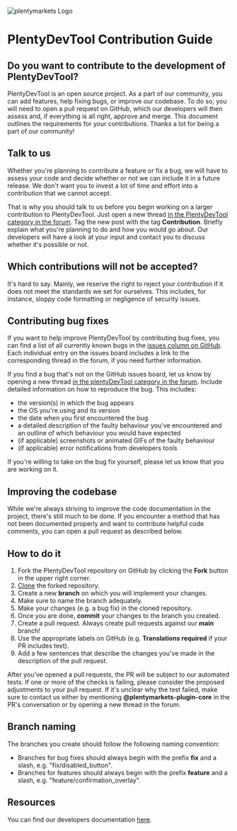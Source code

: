 ![plentymarkets Logo](http://www.plentymarkets.eu/layout/pm/images/logo/plentymarkets-logo.jpg)

# PlentyDevTool Contribution Guide

## Do you want to contribute to the development of PlentyDevTool?

PlentyDevTool is an open source project. As a part of our community, you can add features, help fixing bugs, or improve our codebase.
To do so, you will need to open a pull request on GitHub, which our developers will then assess and, if everything is all right, approve and merge.
This document outlines the requirements for your contributions.
Thanks a lot for being a part of our community!

## Talk to us

Whether you're planning to contribute a feature or fix a bug, we will have to assess your code and decide whether or not we can include it in a future release.
We don't want you to invest a lot of time and effort into a contribution that we cannot accept.

That is why you should talk to us before you begin working on a larger contribution to PlentyDevTool. Just open a new thread
[in the PlentyDevTool category in the forum](https://forum.plentymarkets.com/c/plugin-entwicklung/plentydevtool/442).
Tag the new post with the tag **Contribution**. Briefly explain what you're planning to do and how you would go about.
Our developers will have a look at your input and contact you to discuss whether it's possible or not.

## Which contributions will not be accepted?

It's hard to say. Mainly, we reserve the right to reject your contribution if it does not meet the standards we set for ourselves.
This includes, for instance, sloppy code formatting or negligence of security issues.

## Contributing bug fixes

If you want to help improve PlentyDevTool by contributing bug fixes, you can find a list of all currently known bugs in the [issues column on GitHub](https://github.com/plentymarkets/plentyDevTool/issues).
Each individual entry on the issues board includes a link to the corresponding thread in the forum, if you need further information.

If you find a bug that's not on the GitHub issues board, let us know by opening a new thread [in the plentyDevTool category in the forum](https://forum.plentymarkets.com/c/plugin-entwicklung/plentydevtool/442).
Include detailed information on how to reproduce the bug. This includes:

- the version(s) in which the bug appears
- the OS you're using and its version
- the date when you first encountered the bug
- a detailed description of the faulty behaviour you've encountered and an outline of which behaviour you would have expected
- (if applicable) screenshots or animated GIFs of the faulty behaviour
- (if applicable) error notifications from developers tools 

If you're willing to take on the bug fix yourself, please let us know that you are working on it.

## Improving the codebase

While we're always striving to improve the code documentation in the project, there's still much to be done.
If you encounter a method that has not been documented properly and want to contribute helpful code comments, you can open a pull request as described below.

## How to do it

1. Fork the PlentyDevTool repository on GitHub by clicking the **Fork** button in the upper right corner.
2. [Clone](https://git-scm.com/book/en/v2/Git-Basics-Getting-a-Git-Repository) the forked repository.
3. Create a new **branch** on which you will implement your changes.
4. Make sure to name the branch adequately.
5. Make your changes (e.g. a bug fix) in the cloned repository.
6. Once you are done, **commit** your changes to the branch you created.
7. Create a pull request. Always create pull requests against our **main** branch!
8. Use the appropriate labels on GitHub (e.g. **Translations required** if your PR includes text).
9. Add a few sentences that describe the changes you've made in the description of the pull request.

After you've opened a pull requests, the PR will be subject to our automated tests. If one or more of the checks is failing,
please consider the proposed adjustments to your pull request. If it's unclear why the test failed, make sure to contact us either by mentioning
**@plentymarkets-plugin-core** in the PR's conversation or by opening a new thread in the forum. 

## Branch naming

The branches you create should follow the following naming convention:
- Branches for bug fixes should always begin with the prefix **fix** and a slash, e.g. "fix/disabled_button".
- Branches for features should always begin with the prefix **feature** and a slash, e.g. "feature/confirmation_overlay".

## Resources

You can find our developers documentation [here](https://developers.plentymarkets.com/en-gb/plentydevtool/main/plentydevtool-introduction.html).
